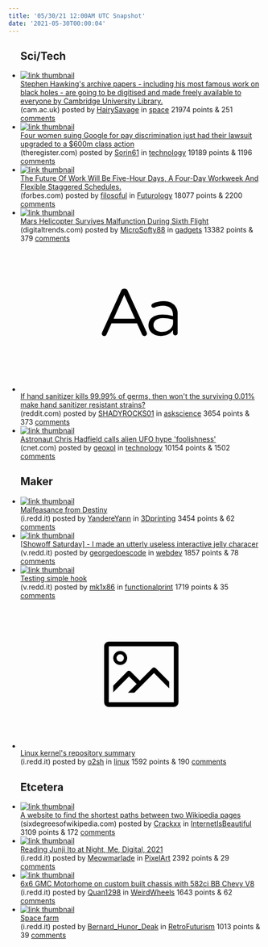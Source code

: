 ```yaml
---
title: '05/30/21 12:00AM UTC Snapshot'
date: '2021-05-30T00:00:04'
---
```

<ul>
<h2>Sci/Tech</h2>

<li><a href='https://www.cam.ac.uk/stories/HawkingArchive'><img src='https://b.thumbs.redditmedia.com/soAImswoUWUl8NVptq9kgm4KdmCSaDWSr_RCXKb9vaM.jpg' alt='link thumbnail'></a><div><div class='linkTitle'><a href='https://www.cam.ac.uk/stories/HawkingArchive'>Stephen Hawking's archive papers - including his most famous work on black holes - are going to be digitised and made freely available to everyone by Cambridge University Library.</a></div>(cam.ac.uk) posted by <a href='https://www.reddit.com/user/HairySavage'>HairySavage</a> in <a href='https://www.reddit.com/r/space'>space</a> 21974 points & 251 <a href='https://www.reddit.com/r/space/comments/nnmli1/stephen_hawkings_archive_papers_including_his/'>comments</a></div></li>

<li><a href='https://www.theregister.com/2021/05/28/google_class_action/'><img src='https://b.thumbs.redditmedia.com/Mi5oi2z_ZO1qN4BUaE6j12SVmLFuHM80B7wO4ChjQVE.jpg' alt='link thumbnail'></a><div><div class='linkTitle'><a href='https://www.theregister.com/2021/05/28/google_class_action/'>Four women suing Google for pay discrimination just had their lawsuit upgraded to a $600m class action</a></div>(theregister.com) posted by <a href='https://www.reddit.com/user/Sorin61'>Sorin61</a> in <a href='https://www.reddit.com/r/technology'>technology</a> 19189 points & 1196 <a href='https://www.reddit.com/r/technology/comments/nnjyhj/four_women_suing_google_for_pay_discrimination/'>comments</a></div></li>

<li><a href='https://www.forbes.com/sites/jackkelly/2021/05/28/the-future-of-work-will-be------------five-hour-days-a-four-day-workweek-and-flexible-staggered-schedules/'><img src='https://b.thumbs.redditmedia.com/qrIekNu_jGp5qktDdopdxpBh2054FBC9G5qFHi-LwWs.jpg' alt='link thumbnail'></a><div><div class='linkTitle'><a href='https://www.forbes.com/sites/jackkelly/2021/05/28/the-future-of-work-will-be------------five-hour-days-a-four-day-workweek-and-flexible-staggered-schedules/'>The Future Of Work Will Be Five-Hour Days, A Four-Day Workweek And Flexible Staggered Schedules.</a></div>(forbes.com) posted by <a href='https://www.reddit.com/user/filosoful'>filosoful</a> in <a href='https://www.reddit.com/r/Futurology'>Futurology</a> 18077 points & 2200 <a href='https://www.reddit.com/r/Futurology/comments/nns5k0/the_future_of_work_will_be_fivehour_days_a/'>comments</a></div></li>

<li><a href='https://www.digitaltrends.com/news/mars-helicopter-survives-malfunction-scare-during-sixth-flight/?utm_source=reddit&amp;utm_medium=pe&amp;utm_campaign=pd'><img src='https://b.thumbs.redditmedia.com/yDTozh2ygtFdg54ZTDRWjl6sXJ7d3idS8_jKBJ2hcas.jpg' alt='link thumbnail'></a><div><div class='linkTitle'><a href='https://www.digitaltrends.com/news/mars-helicopter-survives-malfunction-scare-during-sixth-flight/?utm_source=reddit&amp;utm_medium=pe&amp;utm_campaign=pd'>Mars Helicopter Survives Malfunction During Sixth Flight</a></div>(digitaltrends.com) posted by <a href='https://www.reddit.com/user/MicroSofty88'>MicroSofty88</a> in <a href='https://www.reddit.com/r/gadgets'>gadgets</a> 13382 points & 379 <a href='https://www.reddit.com/r/gadgets/comments/nnl3oq/mars_helicopter_survives_malfunction_during_sixth/'>comments</a></div></li>

<li><a href='https://www.reddit.com/r/askscience/comments/nnnvv1/if_hand_sanitizer_kills_9999_of_germs_then_wont/'><svg version='1.1' viewBox='-34 -12 104 64' preserveAspectRatio='xMidYMid slice' xmlns='http://www.w3.org/2000/svg' xmlns:xlink='http://www.w3.org/1999/xlink'>
    <title>text link thumbnail</title>
    <path d='M12.19,8.84a1.45,1.45,0,0,0-1.4-1h-.12a1.46,1.46,0,0,0-1.42,1L1.14,26.56a1.29,1.29,0,0,0-.14.59,1,1,0,0,0,1,1,1.12,1.12,0,0,0,1.08-.77l2.08-4.65h11l2.08,4.59a1.24,1.24,0,0,0,1.12.83,1.08,1.08,0,0,0,1.08-1.08,1.64,1.64,0,0,0-.14-.57ZM6.08,20.71l4.59-10.22,4.6,10.22Z'>
    </path>
    <path d='M32.24,14.78A6.35,6.35,0,0,0,27.6,13.2a11.36,11.36,0,0,0-4.7,1,1,1,0,0,0-.58.89,1,1,0,0,0,.94.92,1.23,1.23,0,0,0,.39-.08,8.87,8.87,0,0,1,3.72-.81c2.7,0,4.28,1.33,4.28,3.92v.5a15.29,15.29,0,0,0-4.42-.61c-3.64,0-6.14,1.61-6.14,4.64v.05c0,2.95,2.7,4.48,5.37,4.48a6.29,6.29,0,0,0,5.19-2.48V26.9a1,1,0,0,0,1,1,1,1,0,0,0,1-1.06V19A5.71,5.71,0,0,0,32.24,14.78Zm-.56,7.7c0,2.28-2.17,3.89-4.81,3.89-1.94,0-3.61-1.06-3.61-2.86v-.06c0-1.8,1.5-3,4.2-3a15.2,15.2,0,0,1,4.22.61Z'>
    </path>
    </svg></a><div><div class='linkTitle'><a href='https://www.reddit.com/r/askscience/comments/nnnvv1/if_hand_sanitizer_kills_9999_of_germs_then_wont/'>If hand sanitizer kills 99.99% of germs, then won't the surviving 0.01% make hand sanitizer resistant strains?</a></div>(reddit.com) posted by <a href='https://www.reddit.com/user/SHADYROCKS01'>SHADYROCKS01</a> in <a href='https://www.reddit.com/r/askscience'>askscience</a> 3654 points & 373 <a href='https://www.reddit.com/r/askscience/comments/nnnvv1/if_hand_sanitizer_kills_9999_of_germs_then_wont/'>comments</a></div></li>

<li><a href='https://www.cnet.com/news/astronaut-chris-hadfield-calls-alien-ufo-hype-foolishness/'><img src='https://b.thumbs.redditmedia.com/ITj1bIm4RXq9CXOSRMHtMJdr_B738ynDKBDYLK-BlzI.jpg' alt='link thumbnail'></a><div><div class='linkTitle'><a href='https://www.cnet.com/news/astronaut-chris-hadfield-calls-alien-ufo-hype-foolishness/'>Astronaut Chris Hadfield calls alien UFO hype 'foolishness'</a></div>(cnet.com) posted by <a href='https://www.reddit.com/user/geoxol'>geoxol</a> in <a href='https://www.reddit.com/r/technology'>technology</a> 10154 points & 1502 <a href='https://www.reddit.com/r/technology/comments/nnn32p/astronaut_chris_hadfield_calls_alien_ufo_hype/'>comments</a></div></li>

<h2>Maker</h2>

<li><a href='https://i.redd.it/a8xq5x91s0271.jpg'><img src='https://b.thumbs.redditmedia.com/RsxTW7kJhDnlBw9k-7_aTAQBC7bS_h7U8nTYdzqge-M.jpg' alt='link thumbnail'></a><div><div class='linkTitle'><a href='https://i.redd.it/a8xq5x91s0271.jpg'>Malfeasance from Destiny</a></div>(i.redd.it) posted by <a href='https://www.reddit.com/user/YandereYann'>YandereYann</a> in <a href='https://www.reddit.com/r/3Dprinting'>3Dprinting</a> 3454 points & 62 <a href='https://www.reddit.com/r/3Dprinting/comments/nniwj4/malfeasance_from_destiny/'>comments</a></div></li>

<li><a href='https://v.redd.it/2b94cp3m80271'><img src='https://b.thumbs.redditmedia.com/3NA1owpxeOuPV_gRc9GVYQaX9sca2ghUA-WGjl_aQbQ.jpg' alt='link thumbnail'></a><div><div class='linkTitle'><a href='https://v.redd.it/2b94cp3m80271'>[Showoff Saturday] - I made an utterly useless interactive jelly characer</a></div>(v.redd.it) posted by <a href='https://www.reddit.com/user/georgedoescode'>georgedoescode</a> in <a href='https://www.reddit.com/r/webdev'>webdev</a> 1857 points & 78 <a href='https://www.reddit.com/r/webdev/comments/nnheru/showoff_saturday_i_made_an_utterly_useless/'>comments</a></div></li>

<li><a href='https://v.redd.it/yfn8jyrh52271'><img src='https://b.thumbs.redditmedia.com/kZ_69bwHJwDBzPArhMcFeWhqP3oQTeWx0bmWTjvHZhA.jpg' alt='link thumbnail'></a><div><div class='linkTitle'><a href='https://v.redd.it/yfn8jyrh52271'>Testing simple hook</a></div>(v.redd.it) posted by <a href='https://www.reddit.com/user/mk1x86'>mk1x86</a> in <a href='https://www.reddit.com/r/functionalprint'>functionalprint</a> 1719 points & 35 <a href='https://www.reddit.com/r/functionalprint/comments/nnn28j/testing_simple_hook/'>comments</a></div></li>

<li><a href='https://i.redd.it/g87uc5ndz1271.png'><svg version='1.1' viewBox='-34 -14 104 64' preserveAspectRatio='xMidYMid meet' xmlns='http://www.w3.org/2000/svg' xmlns:xlink='http://www.w3.org/1999/xlink'>
    <title>link thumbnail</title>
    <path d='M32,4H4A2,2,0,0,0,2,6V30a2,2,0,0,0,2,2H32a2,2,0,0,0,2-2V6A2,2,0,0,0,32,4ZM4,30V6H32V30Z'></path>
    <path d='M8.92,14a3,3,0,1,0-3-3A3,3,0,0,0,8.92,14Zm0-4.6A1.6,1.6,0,1,1,7.33,11,1.6,1.6,0,0,1,8.92,9.41Z'></path>
    <path d='M22.78,15.37l-5.4,5.4-4-4a1,1,0,0,0-1.41,0L5.92,22.9v2.83l6.79-6.79L16,22.18l-3.75,3.75H15l8.45-8.45L30,24V21.18l-5.81-5.81A1,1,0,0,0,22.78,15.37Z'></path>
    </svg></a><div><div class='linkTitle'><a href='https://i.redd.it/g87uc5ndz1271.png'>Linux kernel's repository summary</a></div>(i.redd.it) posted by <a href='https://www.reddit.com/user/o2sh'>o2sh</a> in <a href='https://www.reddit.com/r/linux'>linux</a> 1592 points & 190 <a href='https://www.reddit.com/r/linux/comments/nnmi0o/linux_kernels_repository_summary/'>comments</a></div></li>

<h2>Etcetera</h2>

<li><a href='https://www.sixdegreesofwikipedia.com/'><img src='https://b.thumbs.redditmedia.com/xbw1ElHkoQ_lhZ3YfMlGf6qYiYFonQUGyOLcjnjhyZc.jpg' alt='link thumbnail'></a><div><div class='linkTitle'><a href='https://www.sixdegreesofwikipedia.com/'>A website to find the shortest paths between two Wikipedia pages</a></div>(sixdegreesofwikipedia.com) posted by <a href='https://www.reddit.com/user/Crackxx'>Crackxx</a> in <a href='https://www.reddit.com/r/InternetIsBeautiful'>InternetIsBeautiful</a> 3109 points & 172 <a href='https://www.reddit.com/r/InternetIsBeautiful/comments/nnov5m/a_website_to_find_the_shortest_paths_between_two/'>comments</a></div></li>

<li><a href='https://i.redd.it/gmpjchhlt2271.gif'><img src='https://b.thumbs.redditmedia.com/jprarru6bKAC2B4CJenB3PgcZrJzgIsd3aiEIWbLIbI.jpg' alt='link thumbnail'></a><div><div class='linkTitle'><a href='https://i.redd.it/gmpjchhlt2271.gif'>Reading Junji Ito at Night, Me, Digital, 2021</a></div>(i.redd.it) posted by <a href='https://www.reddit.com/user/Meowmarlade'>Meowmarlade</a> in <a href='https://www.reddit.com/r/PixelArt'>PixelArt</a> 2392 points & 29 <a href='https://www.reddit.com/r/PixelArt/comments/nnpkj6/reading_junji_ito_at_night_me_digital_2021/'>comments</a></div></li>

<li><a href='https://i.redd.it/9ik2kkq400271.jpg'><img src='https://b.thumbs.redditmedia.com/Oo4iksbECkSq0F-7Iw1KAQg5Qq6iWjAzWNGDwBXziNM.jpg' alt='link thumbnail'></a><div><div class='linkTitle'><a href='https://i.redd.it/9ik2kkq400271.jpg'>6x6 GMC Motorhome on custom built chassis with 582ci BB Chevy V8</a></div>(i.redd.it) posted by <a href='https://www.reddit.com/user/Quan1298'>Quan1298</a> in <a href='https://www.reddit.com/r/WeirdWheels'>WeirdWheels</a> 1643 points & 62 <a href='https://www.reddit.com/r/WeirdWheels/comments/nngpuf/6x6_gmc_motorhome_on_custom_built_chassis_with/'>comments</a></div></li>

<li><a href='https://i.redd.it/3d1ivfryw2271.jpg'><img src='https://b.thumbs.redditmedia.com/_aydDZTp92_AoeEbzbn49kz91JPlwZAPKacFrvKtr1Y.jpg' alt='link thumbnail'></a><div><div class='linkTitle'><a href='https://i.redd.it/3d1ivfryw2271.jpg'>Space farm</a></div>(i.redd.it) posted by <a href='https://www.reddit.com/user/Bernard_Hunor_Deak'>Bernard_Hunor_Deak</a> in <a href='https://www.reddit.com/r/RetroFuturism'>RetroFuturism</a> 1013 points & 39 <a href='https://www.reddit.com/r/RetroFuturism/comments/nnpxyh/space_farm/'>comments</a></div></li>

</ul>
